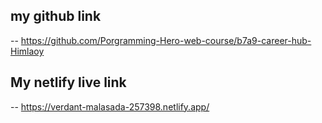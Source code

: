 ## my github link
-- https://github.com/Porgramming-Hero-web-course/b7a9-career-hub-Himlaoy

## My netlify live link
-- https://verdant-malasada-257398.netlify.app/